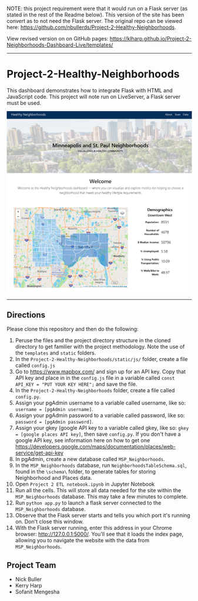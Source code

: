 NOTE: this project requirement were that it would run on a Flask server (as stated in the rest of the Readme below). This version of the site has been convert as to not need the Flask server. The original repo can be viewed here: https://github.com/nbullerds/Project-2-Healthy-Neighborhoods.

View revised version on on GitHub pages: https://klharp.github.io/Project-2-Neighborhoods-Dashboard-Live/templates/


---

# Project-2-Healthy-Neighborhoods


This dashboard demonstrates how to integrate Flask with HTML and JavaScript code. This project will note run on LiveServer, a Flask server must be used.

![dashboard](static/img/dashboard.png)

---

## Directions
Please clone this repository and then do the following:

1. Peruse the files and the project directory structure in the cloned directory to get familier with the project methodology. Note the use of the ``templates`` and ``static`` folders. 
1. In the ``Project-2-Healthy-Neighborhoods/static/js/`` folder, create a file called ``config.js``  
2. Go to https://www.mapbox.com/ and sign up for an API key. Copy that API key and place in in the ``config.js`` file in a variable called ``const API_KEY = "PUT YOUR KEY HERE";`` and save the file.
3. In the  ``Project-2-Healthy-Neighborhoods`` folder, create a file called ``config.py``.
4. Assign your pgAdmin username to a variable called username, like so: ``username = [pgAdmin username]``.
5. Assign your pgAdmin password to a variable called password, like so: ``password = [pgAdmin password]``.
6. Assign your gkey (google API key to a variable called gkey, like so: ``gkey = [google places API key]``, then save ``config.py``.  If you don't have a google API key, see information here on how to get one https://developers.google.com/maps/documentation/places/web-service/get-api-key
7. In pgAdmin, create a new database called ``MSP_Neighborhoods``.
8. In the ``MSP_Neighborhoods`` database, run ``NeighborhoodsTableSchema.sql``, found in the `\schema\` folder, to generate tables for storing Neighborhood and Places data.
9. Open  ``Project 2 ETL notebook.ipynb`` in Jupyter Notebook
10. Run all the cells. This will store all data needed for the site within the ``MSP_Neighborhoods`` database.  This may take a few minutes to complete. 
11. Run ``python app.py`` to launch a flask server connected to the ``MSP_Neighborhoods`` database.
12. Observe that the Flask server starts and tells you which port it's running on. Don't close this window.
13. With the Flask server running, enter this address in your Chrome browser: http://127.0.0.1:5000/. You'll see that it loads the index page, allowing you to navigate the website with the data from ``MSP_Neighborhoods``.

## Project Team
* Nick Buller
* Kerry Harp
* Sofanit Mengesha
